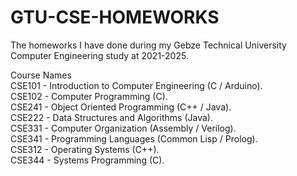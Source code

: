 # GTU-CSE-HOMEWORKS

The homeworks I have done during my Gebze Technical University Computer Engineering study at 2021-2025.

Course Names <br />
CSE101 - Introduction to Computer Engineering (C / Arduino). <br />
CSE102 - Computer Programming (C). <br />
CSE241 - Object Oriented Programming (C++ / Java). <br />
CSE222 - Data Structures and Algorithms (Java). <br />
CSE331 - Computer Organization (Assembly / Verilog). <br />
CSE341 - Programming Languages (Common Lisp / Prolog). <br />
CSE312 - Operating Systems (C++). <br />
CSE344 - Systems Programming (C). <br />

